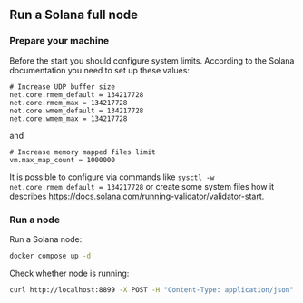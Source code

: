 ## Run a Solana full node 
### Prepare your machine 
Before the start you should configure system limits. According to the Solana documentation 
you need to set up these values:
```
# Increase UDP buffer size
net.core.rmem_default = 134217728
net.core.rmem_max = 134217728
net.core.wmem_default = 134217728
net.core.wmem_max = 134217728
```
and
```
# Increase memory mapped files limit
vm.max_map_count = 1000000
```
It is possible to configure via commands like `sysctl -w net.core.rmem_default = 134217728`
or create some system files how it describes
https://docs.solana.com/running-validator/validator-start.

### Run a node
Run a Solana node:
```bash
docker compose up -d 
```

Check whether node is running:
```bash
curl http://localhost:8899 -X POST -H "Content-Type: application/json" -d '{"jsonrpc":"2.0","id":1, "method":"getBlockHeight"}'
```

